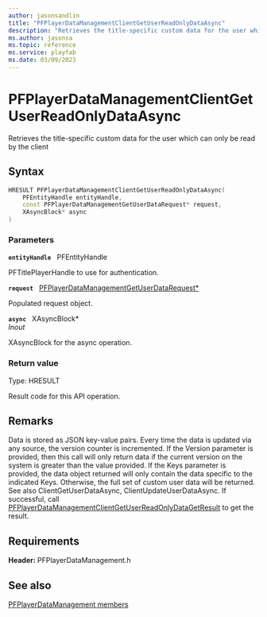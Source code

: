 ```yaml
---
author: jasonsandlin
title: "PFPlayerDataManagementClientGetUserReadOnlyDataAsync"
description: "Retrieves the title-specific custom data for the user which can only be read by the client"
ms.author: jasonsa
ms.topic: reference
ms.service: playfab
ms.date: 03/09/2023
---
```


# PFPlayerDataManagementClientGetUserReadOnlyDataAsync  

Retrieves the title-specific custom data for the user which can only be read by the client  

## Syntax  
  
```cpp
HRESULT PFPlayerDataManagementClientGetUserReadOnlyDataAsync(  
    PFEntityHandle entityHandle,  
    const PFPlayerDataManagementGetUserDataRequest* request,  
    XAsyncBlock* async  
)  
```  
  
### Parameters  
  
**`entityHandle`** &nbsp; PFEntityHandle  
  
PFTitlePlayerHandle to use for authentication.  
  
**`request`** &nbsp; [PFPlayerDataManagementGetUserDataRequest*](../../pfplayerdatamanagementtypes/structs/pfplayerdatamanagementgetuserdatarequest.md)  
  
Populated request object.  
  
**`async`** &nbsp; XAsyncBlock*  
*_Inout_*  
  
XAsyncBlock for the async operation.  
  
  
### Return value
Type: HRESULT
  
Result code for this API operation.
  
## Remarks  
  
Data is stored as JSON key-value pairs. Every time the data is updated via any source, the version counter is incremented. If the Version parameter is provided, then this call will only return data if the current version on the system is greater than the value provided. If the Keys parameter is provided, the data object returned will only contain the data specific to the indicated Keys. Otherwise, the full set of custom user data will be returned. See also ClientGetUserDataAsync, ClientUpdateUserDataAsync. If successful, call [PFPlayerDataManagementClientGetUserReadOnlyDataGetResult](pfplayerdatamanagementclientgetuserreadonlydatagetresult.md) to get the result.
  
## Requirements  
  
**Header:** PFPlayerDataManagement.h
  
## See also  
[PFPlayerDataManagement members](../pfplayerdatamanagement_members.md)  

  
  
